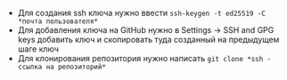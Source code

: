 * Для создания ssh ключа нужно ввести `ssh-keygen -t ed25519 -C  *почта пользователя*`
* Для добавления ключа на GitHub нужно в Settings -> SSH and GPG keys добавить ключ и скопировать туда созданный на предыдущем шаге ключ
* Для клонирования репозитория нужно написать `git clone *ssh - ссылка на репозиторий*`
